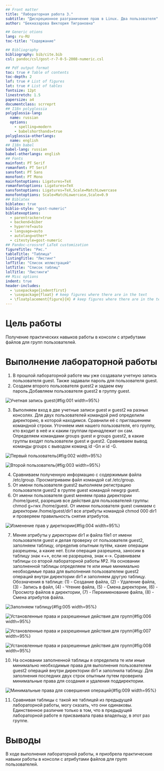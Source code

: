 ```yaml
---
## Front matter
title: "Лабораторная работа 3."
subtitle: "Дискреционное разграничение прав в Linux. Два пользователя"
author: "Бекназарова Виктория Тиграновна"

## Generic otions
lang: ru-RU
toc-title: "Содержание"

## Bibliography
bibliography: bib/cite.bib
csl: pandoc/csl/gost-r-7-0-5-2008-numeric.csl

## Pdf output format
toc: true # Table of contents
toc-depth: 2
lof: true # List of figures
lot: true # List of tables
fontsize: 12pt
linestretch: 1.5
papersize: a4
documentclass: scrreprt
## I18n polyglossia
polyglossia-lang:
  name: russian
  options:
	- spelling=modern
	- babelshorthands=true
polyglossia-otherlangs:
  name: english
## I18n babel
babel-lang: russian
babel-otherlangs: english
## Fonts
mainfont: PT Serif
romanfont: PT Serif
sansfont: PT Sans
monofont: PT Mono
mainfontoptions: Ligatures=TeX
romanfontoptions: Ligatures=TeX
sansfontoptions: Ligatures=TeX,Scale=MatchLowercase
monofontoptions: Scale=MatchLowercase,Scale=0.9
## Biblatex
biblatex: true
biblio-style: "gost-numeric"
biblatexoptions:
  - parentracker=true
  - backend=biber
  - hyperref=auto
  - language=auto
  - autolang=other*
  - citestyle=gost-numeric
## Pandoc-crossref LaTeX customization
figureTitle: "Рис."
tableTitle: "Таблица"
listingTitle: "Листинг"
lofTitle: "Список иллюстраций"
lotTitle: "Список таблиц"
lolTitle: "Листинги"
## Misc options
indent: true
header-includes:
  - \usepackage{indentfirst}
  - \usepackage{float} # keep figures where there are in the text
  - \floatplacement{figure}{H} # keep figures where there are in the text
---
```


# Цель работы

Получение практических навыков работы в консоли с атрибутами файлов для групп пользователей.


# Выполнение лабораторной работы

1. В прошлой лабораторной работе мы уже создавали учетную запись пользователя guest. Также задавали пароль для пользователя guest.
2. Создаем второго пользователя guest2 и задаем ему пароль.Добавляем пользователя guest2 в группу guest. 

![Учетная запись guest](image/1.png){#fig:001 width=95%}

3. Выполняем вход в две учетные записи guest и guest2 на разных консолях. Для двух пользователей командой pwd определили директорию, в которой находимся. Сравнили её с приглашением командной строки. Уточняем имя нашего пользователя, его группу, кто входит в неё и к каким группам принадлежит он сам. Определяем командами groups guest и groups guest2, в какие группы входят пользователи guest и guest2. Сравниваем вывод команды groups с выводом команд
id -Gn и id -G.

![Первый пользователь](image/2.png){#fig:002 width=95%}

![Второй пользователь](image/3.png){#fig:003 width=95%}

4. Сравниваем полученную информацию с содержимым файла /etc/group. Просматриваем файл командой cat /etc/group.
5. От имени пользователя guest2 выполняем регистрацию пользователя guest2 в группе guest командой newgrp guest. 
6. От имени пользователя guest меняем права директории /home/guest, разрешив все действия для пользователей группы: chmod g+rwx /home/guest. От имени пользователя guest снимаем с директории /home/guest/dir1 все атрибуты командой chmod 000 dir1 и проверяем правильность снятия атрибутов. 

![Изменение прав у диреткории](image/4.png){#fig:004 width=95%}

7. Меняя атрибуты у директории dir1 и файла file1 от имени пользователя guest и делая проверку от пользователя guest2, заполняем таблицу, определив опытным путём, какие операции разрешены, а какие нет. Если операция разрешена, заносим в таблицу знак «+», если не разрешена, знак «-». Сравниваем таблицы со второй лабораторной работы №2. На основании заполненной таблицы определяем те или иные минимально необходимые права для выполнения пользователем guest2 операций внутри директории dir1 и заполняем другую таблицу. Обозначения в таблице: (1) - Создание файла, (2) - Удаление файла, (3) - Запись в файл, (4) - Чтение файла, (5) - Смена директории, (6) - Просмотр файлов в директории, (7) - Переименование файла, (8) - Смена атрибутов файла. 

![Заполняем таблицу](image/5.png){#fig:005 width=95%}

![Установленные права и разрешенные действия для групп](image/6.png){#fig:006 width=95%}

![Установленные права и разрешенные действия для групп](image/7.png){#fig:007 width=95%}

![Установленные права и разрешенные действия для групп](image/8.png){#fig:008 width=95%}

10. На основании заполненной таблицы я определила те или иные минимально необходимые права для выполнения пользователем guest2 операций внутри директории dir1 и заполнила таблицу. Для заполнения последних двух строк опытным путем проверила минимальные права для создания и удаления поддиректории. 

![Минимальные права для совершения операций](image/9.png){#fig:009 width=95%}

11. Сравнивая таблицы с такой же таблицей из предыдущей лабораторной работы, могу сказать, что они одинаковы. Единственное различие только в том, что в предыдущей лабораторной работе я присваивала права владельцу, в этот раз группе. 

# Выводы

В ходе выполнения лабораторной работы, я приобрела практические навыки работы в консоли с атрибутами файлов для групп пользователей. 


